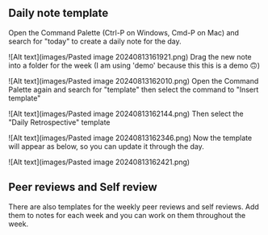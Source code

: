## Daily note template

Open the Command Palette (Ctrl-P on Windows, Cmd-P on Mac) and search for "today" to create a daily note for the day.

![Alt text](images/Pasted image 20240813161921.png)
Drag the new note into a folder for the week (I am using 'demo' because this this is a demo 🙃)

![Alt text](images/Pasted image 20240813162010.png)
Open the Command Palette again and search for "template" then select the command to "Insert template"

![Alt text](images/Pasted image 20240813162144.png)
Then select the "Daily Retrospective" template

![Alt text](images/Pasted image 20240813162346.png)
Now the template will appear as below, so you can update it through the day.

![Alt text](images/Pasted image 20240813162421.png)

## Peer reviews and Self review

There are also templates for the weekly peer reviews and self reviews. Add them to notes for each week and you can work on them throughout the week.